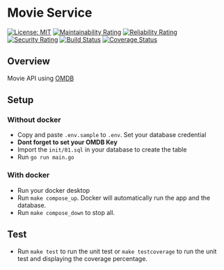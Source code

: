 # Movie Service

[![License: MIT](https://img.shields.io/badge/License-MIT-yellow.svg)](https://opensource.org/licenses/MIT) [![Maintainability Rating](https://sonarcloud.io/api/project_badges/measure?project=vinbyte_movies&metric=sqale_rating)](https://sonarcloud.io/dashboard?id=vinbyte_movies) [![Reliability Rating](https://sonarcloud.io/api/project_badges/measure?project=vinbyte_movies&metric=reliability_rating)](https://sonarcloud.io/dashboard?id=vinbyte_movies) [![Security Rating](https://sonarcloud.io/api/project_badges/measure?project=vinbyte_movies&metric=security_rating)](https://sonarcloud.io/dashboard?id=vinbyte_movies) [![Build Status](https://cloud.drone.io/api/badges/vinbyte/movies/status.svg)](https://cloud.drone.io/vinbyte/movies) [![Coverage Status](https://coveralls.io/repos/github/vinbyte/movies/badge.svg?branch=main)](https://coveralls.io/github/vinbyte/movies?branch=main)

## Overview

Movie API using [OMDB](http://www.omdbapi.com/)

## Setup

### Without docker

- Copy and paste `.env.sample` to `.env`. Set your database credential
- **Dont forget to set your OMDB Key**
- Import the `init/01.sql` in your database to create the table
- Run `go run main.go`

### With docker

- Run your docker desktop
- Run `make compose_up`. Docker will automatically run the app and the database.
- Run `make compose_down` to stop all.

## Test

- Run `make test` to run the unit test or `make testcoverage` to run the unit test and displaying the coverage percentage.
